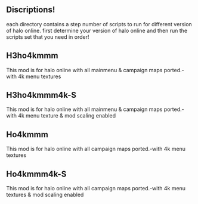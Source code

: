 
## Discriptions!

each directory contains a step number of scripts to run for different version of halo online.
first determine your version of halo online and then run the scripts set that you need in order!

## H3ho4kmmm
This mod is for halo online with all mainmenu & campaign maps ported.-with 4k menu textures

## H3ho4kmmm4k-S
This mod is for halo online with all mainmenu & campaign maps ported.-with 4k menu texture & mod scaling enabled

## Ho4kmmm
This mod is for halo online with all campaign maps ported.-with 4k menu textures

## Ho4kmmm4k-S
This mod is for halo online with all campaign maps ported.-with 4k menu textures & mod scaling enabled
